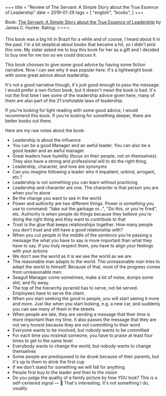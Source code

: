 +++
title = "Review of The Servant: A Simple Story about the True Essence of Leadership"
date = 2019-01-29
tags = [
    "english",
    "books",
]
+++

Book: [The Servant: A Simple Story about the True Essence of Leadership](https://www.goodreads.com/book/show/181736) by James C. Hunter. Rating: ⭐️⭐️⭐️⭐️.

This book was a big hit in Brazil for a while and of course, I heard about it in the past. I'm a bit skeptical about books that became a hit, so I didn't pick this one. My sister asked me to buy this book for her as a gift and I decided to buy one for me too so we could discuss it.

This book chooses to give some good advice by having some fiction narrative. Now I can see why it was popular here. It's a lightweight book with some great advice about leadership.

It's not a good narrative though, it's just good enough to pass the message. I would prefer a non-fiction book, but it doesn't mean the book is bad. It's not the first time I see some of the leadership advice given here, many of them are also part of the 21 irrefutable laws of leadership.

If you're looking for light reading with some good advice, I would recommend this book. If you're looking for something deeper, there are better books out there.

Here are my raw notes about the book:

- Leadership is about the influence
- You can be a good Manager and an awful leader. You can also be a good leader and an awful manager.
- Great leaders have humility (focus on their people, not on themselves). They also have a strong and professional will to do the right thing.
- Leadership, character, and love are synonyms
- Can you imagine following a leader who it impatient, unkind, arrogant, etc.?
- Leadership is not something you can learn without practicing
- Leadership and character are one. The character is that person you are when you're alone
- Be the change you want to see in the world
- Power and authority are two different things. Power is something you use to command: "take out the garbage or...", "Do this, or you're fired", etc. Authority is when people do things because they believe you're doing the right thing and they want to contribute to that
- Trust is the glue that keeps relationships together. How many people you don't trust and still have a good relationship with?
- When you cut people in the middle of the sentence you're passing a message the what you have to say is more important than what they have to say. If you truly respect them, you have to align your feelings with your actions
- We don't see the world as it is we see the world as we are
- The reasonable man adapts to the world. The unreasonable man tries to adapt the world to himself. Because of that, most of the progress comes from unreasonable men.
- Seagull Manager come sometimes, make a lot of noise, dumps some shit, and fly away.
- The top of the hierarchy pyramid has to serve, not be served. Employees have to serve the client.
- When you start seeking the good in people, you will start seeing it more and more. Just like when you start looking, e.g. a new car, and suddenly you can see many of them in the streets
- When people are late, they are sending a message that their time is more important than my time. It also passes the message that they are not very honest because they are not committing to their word
- Everyone wants to be involved, but nobody wants to be committed
- For each time you mistreat someone, you have to praise at least four times to get to the same level
- Everybody wants to change the world, but nobody wants to change themselves
- Some people are predisposed to be drunk because of their parents, but it's up to them to drink the first cup
- If we don't stand for something we will fall for anything
- People first buy to the leader and then to the vision
- Do you judge the quality of a family picture by how YOU look? This is a self-centered signal — 💭 That's interesting. It's not something I do, usually.
